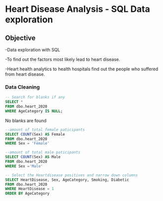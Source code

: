 # Heart Disease Analysis - SQL Data exploration


## Objective 

-Data exploration with SQL

-To find out the factors most likely lead to heart disease.  

-Heart health analytics to health hospitals find out the people who suffered from heart disease.  


### Data Cleaning 

```sql
-- Search for blanks if any
SELECT *
FROM dbo.heart_2020
WHERE AgeCategory IS NULL;
```
No blanks are found




```sql
--amount of total female paticipants
SELECT COUNT(Sex) AS Female 
FROM dbo.heart_2020 
WHERE Sex = 'Female'
```

```sql
--amount of total male paticipants
SELECT COUNT(Sex) AS Male
FROM dbo.heart_2020
WHERE Sex ='Male'
```

```sql
-- Select the Heartdisease positives and narrow down columns 
SELECT HeartDisease, Sex, AgeCategory, Smoking, Diabetic 
FROM dbo.heart_2020 
WHERE HeartDisease = 1 
ORDER BY AgeCategory
```
